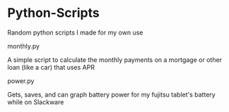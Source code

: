 Python-Scripts
==============

Random python scripts I made for my own use

monthly.py

A simple script to calculate the monthly payments on a mortgage or other loan (like a car) that uses APR


power.py

Gets, saves, and can graph battery power for my fujitsu tablet's battery while on Slackware
